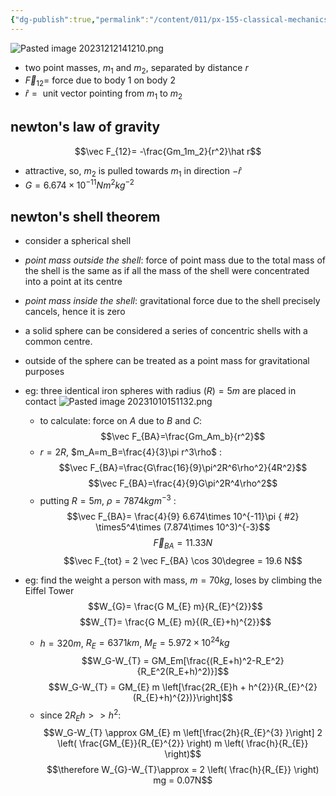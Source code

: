 ```yaml
---
{"dg-publish":true,"permalink":"/content/011/px-155-classical-mechanics-and-special-relativity/classical-mechanics/px-155-a-foundations-of-classical-mechanics/px-155-a7-gravitational-force/","noteIcon":"1","created":"2024-10-01T18:27:09.480+01:00","updated":"2024-11-26T19:55:03.500+00:00"}
---
```


![Pasted image 20231212141210.png](/img/user/pics/Pasted%20image%2020231212141210.png)
- two point masses, $m_1$ and $m_2$, separated by distance $r$ 
- $\vec F_{12}=$ force due to body 1 on body 2
- ${} \hat r= {}$ unit vector pointing from $m_1$ to $m_2$
## newton's law of gravity
$$\vec F_{12}= -\frac{Gm_1m_2}{r^2}\hat r$$
- attractive, so, $m_2$ is pulled towards $m_1$ in direction $-\hat r$
- $G=6.674\times 10^{-11}Nm^2kg^{-2}$
## newton's shell theorem
- consider a spherical shell
- *point mass outside the shell*: force of point mass due to the total mass of the shell is the same as if all the mass of the shell were concentrated into a point at its centre
- *point mass inside the shell*: gravitational force due to the shell precisely cancels, hence it is zero
- a solid sphere can be considered a series of concentric shells with a common centre.
- outside of the sphere can be treated as a point mass for gravitational purposes

- eg: three identical iron spheres with radius $(R)=5m$ are placed in contact ![Pasted image 20231010151132.png](/img/user/pics/Pasted%20image%2020231010151132.png)
	- to calculate: force on $A$ due to $B$ and $C$:
$$\vec F_{BA}=\frac{Gm_Am_b}{r^2}$$
	- $r=2R$, $m_A=m_B=\frac{4}{3}\pi r^3\rho$ : $$\vec F_{BA}=\frac{G\frac{16}{9}\pi^2R^6\rho^2}{4R^2}$$
$$\vec F_{BA}=\frac{4}{9}G\pi^2R^4\rho^2$$
	- putting $R=5m$, $\rho=7874 kgm^{-3}$ : $$\vec F_{BA}= \frac{4}{9} 6.674\times 10^{-11}\pi
{ #2}
 \times5^4\times (7.874\times 10^3)^{-3}$$
$$\vec F_{BA}=11.33N$$
	$$\vec F_{tot} = 2 \vec F_{BA} \cos 30\degree = 19.6 N$$
- eg: find the weight a person with mass, $m=70kg$, loses by climbing the Eiffel Tower
	$$W_{G}= \frac{G M_{E} m}{R_{E}^{2}}$$
	$$W_{T}= \frac{G M_{E} m}{(R_{E}+h)^{2}}$$
	-  $h=320m$, $R_{E}=6371km$, $M_E=5.972\times 10^24kg$
	$$W_G-W_{T} = GM_Em[\frac{(R_E+h)^2-R_E^2}{R_E^2(R_E+h)^2)}]$$
$$W_G-W_{T} = GM_{E} m \left[\frac{2R_{E}h + h^{2}}{R_{E}^{2}(R_{E}+h)^{2})}\right]$$
	- since $2R_Eh>>h^2$: $$W_G-W_{T} \approx GM_{E} m \left[\frac{2h}{R_{E}^{3} }\right] 2 \left( \frac{GM_{E}}{R_{E}^{2}} \right) m \left( \frac{h}{R_{E}} \right)$$
$$\therefore W_{G}-W_{T}\approx = 2 \left( \frac{h}{R_{E}} \right) mg = 0.07N$$
